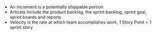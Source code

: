 - An increment is a potentially shippable portion
- Articats include the product backlog, the sprint backlog, sprint goal, sprint boards and reports
- Velocity is the rate at which team accomplishes work, 1 Story Point = 1 sprint story